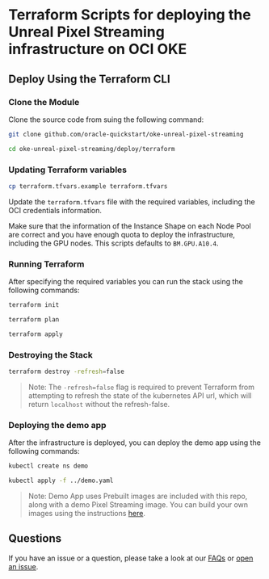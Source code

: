 # Terraform Scripts for deploying the Unreal Pixel Streaming infrastructure on OCI OKE

## Deploy Using the Terraform CLI

### Clone the Module

Clone the source code from suing the following command:

```bash
git clone github.com/oracle-quickstart/oke-unreal-pixel-streaming
```

```bash
cd oke-unreal-pixel-streaming/deploy/terraform
```

### Updating Terraform variables

```bash
cp terraform.tfvars.example terraform.tfvars
```

Update the `terraform.tfvars` file with the required variables, including the OCI credentials information.

Make sure that the information of the Instance Shape on each Node Pool are correct and you have enough quota to deploy the infrastructure, including the GPU nodes. This scripts defaults to `BM.GPU.A10.4`.

### Running Terraform

After specifying the required variables you can run the stack using the following commands:

```bash
terraform init
```

```bash
terraform plan
```

```bash
terraform apply
```

### Destroying the Stack

```bash
terraform destroy -refresh=false
```

> Note: The `-refresh=false` flag is required to prevent Terraform from attempting to refresh the state of the kubernetes API url, which will return `localhost` without the refresh-false.

### Deploying the demo app

After the infrastructure is deployed, you can deploy the demo app using the following commands:

```bash
kubectl create ns demo
```

```bash
kubectl apply -f ../demo.yaml
```

> Note: Demo App uses Prebuilt images are included with this repo, along with a demo Pixel Streaming image. You can build your own images using the instructions [here](../README.md#pixel-streaming-build).

## Questions

If you have an issue or a question, please take a look at our [FAQs](./FAQs.md) or [open an issue](https://github.com/oracle-quickstart/oke-unreal-pixel-streaming/issues/new).
